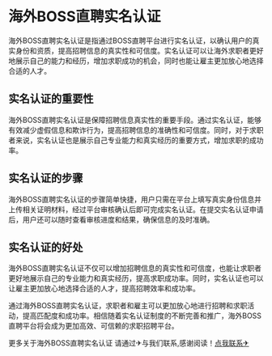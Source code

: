 # 海外BOSS直聘实名认证

海外BOSS直聘实名认证是指通过BOSS直聘平台进行实名认证，以确认用户的真实身份和资质，提高招聘信息的真实性和可信度。实名认证可以让海外求职者更好地展示自己的能力和经历，增加求职成功的机会，同时也能让雇主更加放心地选择合适的人才。

## 实名认证的重要性

海外BOSS直聘实名认证是保障招聘信息真实性的重要手段。通过实名认证，能够有效减少虚假信息和欺诈行为，提高招聘信息的准确性和可信度。同时，对于求职者来说，实名认证也是展示自己专业能力和真实经历的重要方式，增加求职的成功率。

## 实名认证的步骤

海外BOSS直聘实名认证的步骤简单快捷，用户只需在平台上填写真实身份信息并上传相关证明材料，经过平台审核确认后即可完成实名认证。在提交实名认证申请后，用户还可以随时查看审核进度和结果，确保信息的及时准确。

## 实名认证的好处

海外BOSS直聘实名认证不仅可以增加招聘信息的真实性和可信度，也能让求职者更好地展示自己的专业能力和真实经历，提高求职成功率。同时，实名认证也可以让雇主更加放心地选择合适的人才，提高招聘效率和成功率。

通过海外BOSS直聘实名认证，求职者和雇主可以更加放心地进行招聘和求职活动，提高匹配度和成功率。相信随着实名认证制度的不断完善和推广，海外BOSS直聘平台将会成为更加高效、可信赖的求职招聘平台。

更多关于海外BOSS直聘实名认证 请通过✈与我们联系,感谢阅读！[点我联系✈](https://m.G208.com)